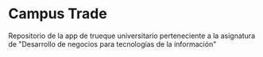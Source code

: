 # Campus Trade
Repositorio de la app de trueque universitario perteneciente a la asignatura de "Desarrollo de negocios para tecnologías de la información"
